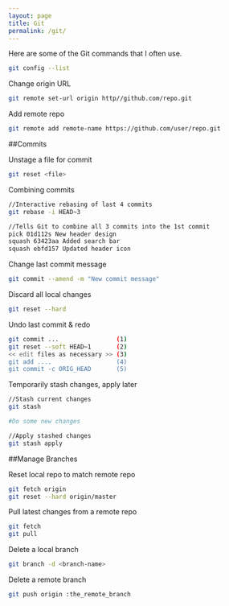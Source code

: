 ```yaml
---
layout: page
title: Git
permalink: /git/
---
```


Here are some of the Git commands that I often use.


```bash
git config --list
```
Change origin URL

```bash
git remote set-url origin http//github.com/repo.git
```
Add remote repo

```bash
git remote add remote-name https://github.com/user/repo.git
```

##Commits

Unstage a file for commit

```bash
git reset <file>
```

Combining commits

```bash
//Interactive rebasing of last 4 commits
git rebase -i HEAD~3

//Tells Git to combine all 3 commits into the 1st commit
pick 01d112s New header design
squash 63423aa Added search bar
squash ebfd157 Updated header icon
```

Change last commit message

```bash
git commit --amend -m "New commit message"
```

Discard all local changes

```bash
git reset --hard
```

Undo last commit & redo

```bash
git commit ...                (1)
git reset --soft HEAD~1       (2)
<< edit files as necessary >> (3)
git add ....                  (4)
git commit -c ORIG_HEAD       (5)
```

Temporarily stash changes, apply later

```bash
//Stash current changes
git stash

#Do some new changes

//Apply stashed changes
git stash apply
```


##Manage Branches

Reset local repo to match remote repo

```bash
git fetch origin
git reset --hard origin/master
```

Pull latest changes from a remote repo

```bash
git fetch
git pull
```

Delete a local branch

```bash
git branch -d <branch-name>
```

Delete a remote branch

```bash
git push origin :the_remote_branch
```

